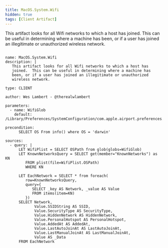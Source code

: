 ```yaml
---
title: MacOS.System.Wifi
hidden: true
tags: [Client Artifact]
---
```


This artifact looks for all Wifi networks to which a host has
joined.  This can be useful in determining where a machine has
been, or if a user has joined an illegitimate or unauthorized
wireless network.


<pre><code class="language-yaml">
name: MacOS.System.Wifi
description: |
   This artifact looks for all Wifi networks to which a host has
   joined.  This can be useful in determining where a machine has
   been, or if a user has joined an illegitimate or unauthorized
   wireless network.

type: CLIENT

author: Wes Lambert - @therealwlambert

parameters:
  - name: WifiGlob
    default: /Library/Preferences/SystemConfiguration/com.apple.airport.preferences.plist

precondition:
      SELECT OS From info() where OS = 'darwin'

sources:
  - query: |
      LET WifiPlist = SELECT OSPath from glob(globs=WifiGlob)
      LET KnownNetworksQuery = SELECT get(member="KnownNetworks") as KN
         FROM plist(file=WifiPlist.OSPath)
         WHERE KN

      LET EachNetwork = SELECT * from foreach(
         row=KnownNetworksQuery,
         query={
            SELECT _key AS Network, _value AS Value
            FROM items(item=KN)
         })
      SELECT Network,
             Value.SSIDString AS SSID,
             Value.SecurityType AS SecurityType,
             Value.HiddenNetwork AS HiddenNetwork,
             Value.PersonalHotspot AS PersonalHotspot,
             Value.AddedAt AS AddedAt,
             Value.LastAutoJoinAt AS LastAutoJoinAt,
             Value.LastManualJoinAt AS LastManualJoinAt,
             Value AS _Data
      FROM EachNetwork

</code></pre>

